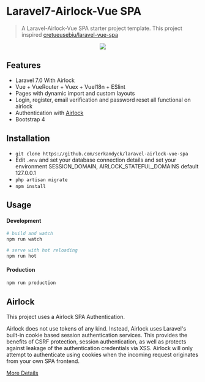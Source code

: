 # Laravel7-Airlock-Vue SPA 

> A Laravel-Airlock-Vue SPA starter project template. This project inspired [cretueusebiu/laravel-vue-spa](https://github.com/cretueusebiu/laravel-vue-spa)

<p align="center">
<img src="https://i.imgur.com/NHFTsGt.png">
</p>

## Features

- Laravel 7.0 With Airlock
- Vue + VueRouter + Vuex + VueI18n + ESlint
- Pages with dynamic import and custom layouts
- Login, register, email verification and password reset all functional on airlock
- Authentication with [Airlock](https://github.com/laravel/airlock)
- Bootstrap 4

## Installation

- `git clone https://github.com/serkandyck/laravel-airlock-vue-spa`
- Edit `.env` and set your database connection details and set your environment SESSION_DOMAIN, AIRLOCK_STATEFUL_DOMAINS default 127.0.0.1
- `php artisan migrate`
- `npm install`

## Usage

#### Development

```bash
# build and watch
npm run watch

# serve with hot reloading
npm run hot
```

#### Production

```bash
npm run production
```

## Airlock

This project uses a Airlock SPA Authentication.

Airlock does not use tokens of any kind. Instead, Airlock uses Laravel's built-in cookie based session authentication services. This provides the benefits of CSRF protection, session authentication, as well as protects against leakage of the authentication credentials via XSS. Airlock will only attempt to authenticate using cookies when the incoming request originates from your own SPA frontend.

[More Details](https://laravel.com/docs/master/airlock#spa-authentication)